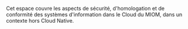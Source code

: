 Cet espace couvre les aspects de sécurité, d'homologation et de conformité des systèmes d'information dans le Cloud du MIOM, dans un contexte hors Cloud Native.